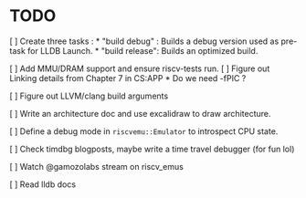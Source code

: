 # TODO

[ ] Create three tasks :
    * "build debug" : Builds a debug version used as pre-task for LLDB Launch.
    * "build release": Builds an optimized build.

[ ] Add MMU/DRAM support and ensure riscv-tests run.
[ ] Figure out Linking details from Chapter 7 in CS:APP
    * Do we need -fPIC ?

[ ] Figure out LLVM/clang build arguments

[ ] Write an architecture doc and use excalidraw to draw architecture.

[ ] Define a debug mode in `riscvemu::Emulator` to introspect CPU state.

[ ] Check timdbg blogposts, maybe write a time travel debugger (for fun lol)

[ ] Watch @gamozolabs stream on riscv_emus

[ ] Read lldb docs
